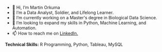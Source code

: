 - 👋 Hi, I’m Martin Orkuma
- 👀 I’m a Data Analyst, Soldier, and Lifelong Learner.  
- 🌱 I’m currently working on a Master's degree in Biological Data Science. 
- 💞️ I’m looking to expand my skills in Python, Machine Learning, and Automation. 
- 📫 How to reach me on [LinkedIn.](https://www.linkedin.com/in/martin-orkuma/)

**Technical Skills:**
R Programming, Python, Tableau, MySQL


<!---
martinorkuma/martinorkuma is a ✨ special ✨ repository because its `README.md` (this file) appears on your GitHub profile.
You can click the Preview link to take a look at your changes.
--->

